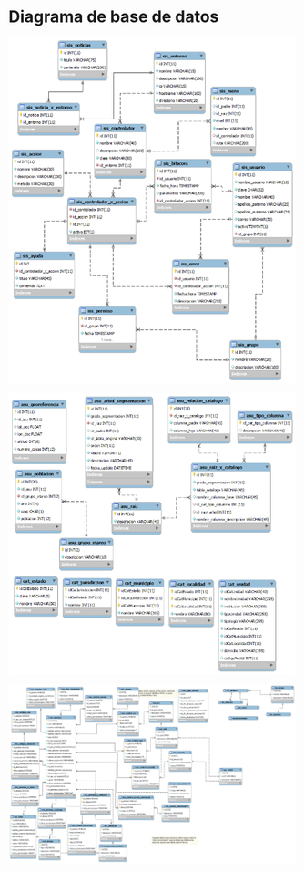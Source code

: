# Diagrama de base de datos

![Diagrama de Base de Datos del Sistema](images/bd_sistema.png)

![Diagrama de Base de Datos del Árbol de Segmentación](images/bd_asu.png)

![Diagrama de Base de Datos de la Cartilla Nacional de Salud](images/bd_cns.png)